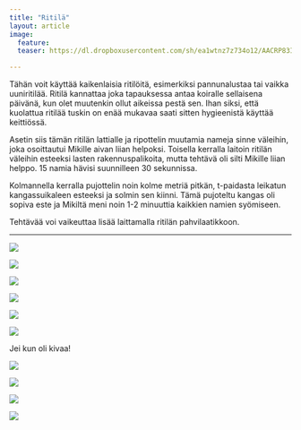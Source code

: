 ```yaml
---
title: "Ritilä"
layout: article
image:
  feature:
  teaser: https://dl.dropboxusercontent.com/sh/ea1wtnz7z734o12/AACRP83IyQiBSrohB6P9bNK9a/aktivointi/ritila/DSC42137-245px.jpg

---
```


Tähän voit käyttää kaikenlaisia ritilöitä, esimerkiksi pannunalustaa tai vaikka uuniritilää. Ritilä kannattaa joka tapauksessa antaa koiralle sellaisena päivänä, kun olet muutenkin ollut aikeissa pestä sen. Ihan siksi, että kuolattua ritilää tuskin on enää mukavaa saati sitten hygieenistä käyttää keittiössä.

Asetin siis tämän ritilän lattialle ja ripottelin muutamia nameja sinne väleihin, joka osoittautui Mikille aivan liian helpoksi. Toisella kerralla laitoin ritilän väleihin esteeksi lasten rakennuspalikoita, mutta tehtävä oli silti Mikille liian helppo. 15 namia hävisi suunnilleen 30 sekunnissa.

Kolmannella kerralla pujottelin noin kolme metriä pitkän, t-paidasta leikatun kangassuikaleen esteeksi ja solmin sen kiinni. Tämä pujoteltu kangas oli sopiva este ja Mikiltä meni noin 1-2 minuuttia kaikkien namien syömiseen.

Tehtävää voi vaikeuttaa lisää laittamalla ritilän pahvilaatikkoon.

---

[![](https://dl.dropboxusercontent.com/sh/ea1wtnz7z734o12/AAA3mwRun9lL6kY8QSpQRuEna/aktivointi/ritila/DSC42137-800px.jpg)](https://dl.dropboxusercontent.com/sh/ea1wtnz7z734o12/AACs9jZerWyYxqvP_AxuG77Ya/aktivointi/ritila/DSC42137.jpg)

[![](https://dl.dropboxusercontent.com/sh/ea1wtnz7z734o12/AADUs8xzUqzU67UWoVFnyL7Fa/aktivointi/ritila/DSC42147-800px.jpg)](https://dl.dropboxusercontent.com/sh/ea1wtnz7z734o12/AACS_3q9cYK11DeaQl1y5rz6a/aktivointi/ritila/DSC42147.jpg)

[![](https://dl.dropboxusercontent.com/sh/ea1wtnz7z734o12/AAB-qU3ETJn7M3Nemq3yhquoa/aktivointi/ritila/DSC42191-800px.jpg)](https://dl.dropboxusercontent.com/sh/ea1wtnz7z734o12/AAArYe7fdXZgQrDkGW1GbphVa/aktivointi/ritila/DSC42191.jpg)

[![](https://dl.dropboxusercontent.com/sh/ea1wtnz7z734o12/AABYBBEll-ZkfZ0G2LT7VEgra/aktivointi/ritila/DSC42664-800px.jpg)](https://dl.dropboxusercontent.com/sh/ea1wtnz7z734o12/AADCfApXWuktSYSaayJRGuCYa/aktivointi/ritila/DSC42664.jpg)

[![](https://dl.dropboxusercontent.com/sh/ea1wtnz7z734o12/AABk_bXUK1MRuZctbBW_uJbla/aktivointi/ritila/DSC42724-800px.jpg)](https://dl.dropboxusercontent.com/sh/ea1wtnz7z734o12/AAAQCR6ynm-X796IqQFFft_Ja/aktivointi/ritila/DSC42724.jpg)

[![](https://dl.dropboxusercontent.com/sh/ea1wtnz7z734o12/AADLiKMcsn-NAdQ8cV_hwJHHa/aktivointi/ritila/DSC42760-800px.jpg)](https://dl.dropboxusercontent.com/sh/ea1wtnz7z734o12/AAAjVmSIDkgjega51_8LtHjTa/aktivointi/ritila/DSC42760.jpg)

Jei kun oli kivaa!

[![](https://dl.dropboxusercontent.com/sh/ea1wtnz7z734o12/AACEkWmyI85NNP7Phxjrq37ua/mikin-kuvat/1/DSC42767-800px.jpg)](https://dl.dropboxusercontent.com/sh/ea1wtnz7z734o12/AACtVmO3pjhKYevgGOH5lATDa/mikin-kuvat/1/DSC42767.jpg)

[![](https://dl.dropboxusercontent.com/sh/ea1wtnz7z734o12/AAAgby-RmbBsBFOPBuHCa5uga/aktivointi/ritila/DSC44553-800px.jpg)](https://dl.dropboxusercontent.com/sh/ea1wtnz7z734o12/AADmdk1hR3_abe_MS75aGixDa/aktivointi/ritila/DSC44553.jpg)

[![](https://dl.dropboxusercontent.com/sh/ea1wtnz7z734o12/AAAQwzgGJWQzXjBfeyAXiX1pa/aktivointi/ritila/DSC44557-800px.jpg)](https://dl.dropboxusercontent.com/sh/ea1wtnz7z734o12/AADwi6mXvCxiUdatamq8PvZ9a/aktivointi/ritila/DSC44557.jpg)

[![](https://dl.dropboxusercontent.com/sh/ea1wtnz7z734o12/AACMAi4jhEgiU28PGHoOTjVga/aktivointi/ritila/DSC44604-800px.jpg)](https://dl.dropboxusercontent.com/sh/ea1wtnz7z734o12/AABldONBwhju2QBv6GB9IXAza/aktivointi/ritila/DSC44604.jpg)
